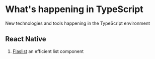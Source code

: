 # What's happening in TypeScript

New technologies and tools happening in the TypeScript environment

## React Native
1. [Flaslist](https://shopify.engineering/flashlist-v2) an efficient list component
